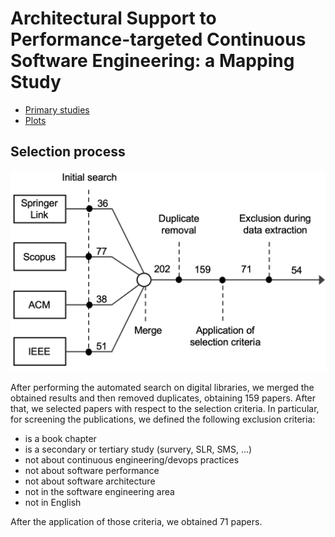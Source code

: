 # Architectural Support to Performance-targeted Continuous Software Engineering: a Mapping Study


-  [Primary studies](primary_studies.md)
-  [Plots](plots/table-of-plots.md)


## Selection process

[<img src="./figs/selection-process.png" width="800"/>](https://anonymous.4open.science/repository/7b3c469a-168b-43ca-88e9-343124e27af4/figs/selection-process.png)

After performing the automated search on digital libraries, we merged the obtained results and then removed duplicates, obtaining 159 papers. After that, we selected papers with respect to the selection criteria. In particular, for screening the publications, we defined the following exclusion criteria:

- is a book chapter
- is a secondary or tertiary study (survery, SLR, SMS, ...)
- not about continuous engineering/devops practices
- not about software performance
- not about software architecture
- not in the software engineering area
- not in English

After the application of those criteria, we obtained 71 papers.

